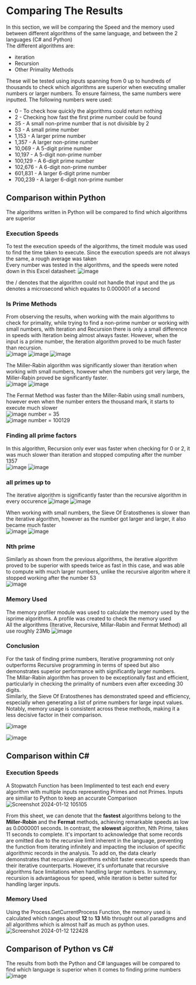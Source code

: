 # Comparing The Results
In this section, we will be comparing the Speed and the memory used between different algorithms of the same language, and between the 2 languages (C# and Python)  
The different algorithms are:
- iteration
- Recursion 
- Other Primality Methods
  
These will be tested using inputs spanning from 0 up to hundreds of thousands to check which algorithms are superior when executing smaller numbers or larger numbers.
To ensure fairness, the same numbers were inputted. The following numbers were used:
  
- 0 - To check how quickly the algorithms could return nothing  
- 2 - Checking how fast the first prime number could be found  
- 35 - A small non-prime number that is not divisible by 2  
- 53 - A small prime number  
- 1,153 - A larger prime number  
- 1,357 - A larger non-prime number  
- 10,069 - A 5-digit prime number  
- 10,197 - A 5-digit non-prime number  
- 100,129 - A 6-digit prime number  
- 102,676 - A 6-digit non-prime number   
- 601,831 - A larger 6-digit prime number  
- 700,239 - A larger 6-digit non-prime number  


## Comparison within Python
The algorithms written in Python will be compared to find which algorithms are superior

### Execution Speeds
To test the execution speeds of the algorithms, the timeit module was used to find the time taken to execute. Since the execution speeds are not always the same, a rough average was taken  
Every number was tested in the algorithms, and the speeds were noted down in this Excel datasheet:
![image](https://github.com/CIS1221-2023-2024/A6-IsPrime/assets/150345446/7696639d-fe51-4ccc-bfd7-fcce9f2bade3)

the / denotes that the algorithm could not handle that input and the µs denotes a microsecond which equates to 0.000001 of a second

### Is Prime Methods
  
From observing the results, when working with the main algorithms to check for primality, while trying to find a non-prime number or working with small numbers, with Iteration and Recursion there is only a small difference in speeds with Iteration being almost always faster. However, when the input is a prime number, the iteration algorithm proved to be much faster than recursion.   
![image](https://github.com/CIS1221-2023-2024/A6-IsPrime/assets/150345446/98a98314-2f2f-400e-890e-61c67cfab7f5)
![image](https://github.com/CIS1221-2023-2024/A6-IsPrime/assets/150345446/f7feadf7-1284-4956-b408-e8e9f4721e87)
![image](https://github.com/CIS1221-2023-2024/A6-IsPrime/assets/150345446/c9adce23-6418-42f9-83a7-272a066c2a48)

The Miller-Rabin algorithm was significantly slower than iteration when working with small numbers, however when the numbers got very large, the Miller-Rabin proved be significantly faster.  
![image](https://github.com/CIS1221-2023-2024/A6-IsPrime/assets/150345446/c411b3a7-3484-43d9-9f41-c6999ff16309)
![image](https://github.com/CIS1221-2023-2024/A6-IsPrime/assets/150345446/2d84078e-f9ca-4227-93f7-c90ddf6fa294)
  
The Fermat Method was faster than the Miller-Rabin using small numbers, however even when the number enters the thousand mark, it starts to execute much slower  
![image](https://github.com/CIS1221-2023-2024/A6-IsPrime/assets/150345446/594449ad-a4e8-4018-ac44-e2a2d707fa0f) number = 35  
![image](https://github.com/CIS1221-2023-2024/A6-IsPrime/assets/150345446/fe4742ac-a130-43a7-8b81-b07add4a0620) number = 100129

### Finding all prime factors
In this algorithm, Recursion only ever was faster when checking for 0 or 2, it was much slower than iteration and stopped computing after the number 1357  
![image](https://github.com/CIS1221-2023-2024/A6-IsPrime/assets/150345446/6f908fc9-1259-47a5-b948-6b994db9e9f6)
![image](https://github.com/CIS1221-2023-2024/A6-IsPrime/assets/150345446/f80084c9-8181-4924-8724-c4734f6a4035)

### all primes up to
The iterative algorithm is significantly faster than the recursive algorithm in every occurence 
![image](https://github.com/CIS1221-2023-2024/A6-IsPrime/assets/150345446/b3bea3a2-89b5-4ea5-9833-cda67a141cbb)
![image](https://github.com/CIS1221-2023-2024/A6-IsPrime/assets/150345446/a8ceba7c-1166-46e3-abe7-68c85b4b29f4)

When working with small numbers, the Sieve Of Eratosthenes is slower than the iterative algorithm, however as the number got larger and larger, it also became much faster  
![image](https://github.com/CIS1221-2023-2024/A6-IsPrime/assets/150345446/6ef72e77-6d97-4fa5-bbd3-5d15b94f3e64)
![image](https://github.com/CIS1221-2023-2024/A6-IsPrime/assets/150345446/d3ce63c2-f8c7-4a8c-b566-bb032e9da824)

### Nth prime
Similarly as shown from the previous algorithms, the iterative algorithm proved to be superior with speeds twice as fast in this case, and was able to compute with much larger numbers, unlike the recursive algoritm  where it stopped working after the number 53  
![image](https://github.com/CIS1221-2023-2024/A6-IsPrime/assets/150345446/0964151c-74f5-4cfd-a0b8-9bda2a7837f1)

### Memory Used
The memory profiler module was used to calculate the memory used by the isprime algorithms. A profile was created to check the memory used  
All the algorithms (Iterative, Recursive, Millar-Rabin and Fermat Method) all use roughly 23Mb
![image](https://github.com/CIS1221-2023-2024/A6-IsPrime/assets/150345446/0d082eaf-a3c2-444e-b2a1-b8d75c35cfed)

### Conclusion 
For the task of finding prime numbers, Iterative programming not only outperforms Recursive programming in terms of speed but also demonstrates superior performance with significantly larger numbers.  
The Millar-Rabin algorithm has proven to be exceptionally fast and efficient, particularly in checking the primality of numbers even after exceeding 30 digits.  
Similarly, the Sieve Of Eratosthenes has demonstrated speed and efficiency, especially when generating a list of prime numbers for large input values.  
Notably, memory usage is consistent across these methods, making it a less decisive factor in their comparison.

![image](https://github.com/CIS1221-2023-2024/A6-IsPrime/assets/150345446/ab7b378c-e3ec-4136-a3b3-15e22a50ad4b)

![image](https://github.com/CIS1221-2023-2024/A6-IsPrime/assets/150345446/60e259b2-e95d-4f57-85fa-b5b2fad6ad9f)

## Comparison within C#
### Execution Speeds
A Stopwatch Function has been Implimented to test each end every algorithm with multiple inputs representing Primes and not Primes. Inputs are similiar to Python to keep an accurate Comparison
![Screenshot 2024-01-12 105105](https://github.com/CIS1221-2023-2024/A6-IsPrime/assets/150073705/dba77dd7-902f-4541-b3ec-18352babbe96)

From this sheet, we can denote that the **fastest** algorithms belong to the **Miller-Robin** and the **Fermat** methods, achieving remarkable speeds as low as 0.0000001 seconds. In contrast, the **slowest** algorithm, Nth Prime, takes 11 seconds to complete. It's important to acknowledge that some records are omitted due to the recursive limit inherent in the language, preventing the function from iterating infinitely and impacting the inclusion of specific algorithmic records in the analysis. To add on, the data clearly demonstrates that recursive algorithms exhibit faster execution speeds than their iterative counterparts. However, it's unfortunate that recursive algorithms face limitations when handling larger numbers. In summary, recursion is advantageous for speed, while iteration is better suited for handling larger inputs.

### Memory Used
Using the Process.GetCurrentProcess Function, the memory used is calculated which ranges about **12** to **13** Mib throught out all paradigms and all algorithms which is almost half as much as python uses.
![Screenshot 2024-01-12 122428](https://github.com/CIS1221-2023-2024/A6-IsPrime/assets/150073705/50029cd1-b2d3-4803-967c-2cf76632498e)



## Comparison of Python vs C#  
The results from both the Python and C# languages will be compared to find which language is superior when it comes to finding prime numbers  
![image](https://github.com/CIS1221-2023-2024/A6-IsPrime/assets/150345446/ef609060-41b5-4cc0-80d0-6284a32fe6f3)

